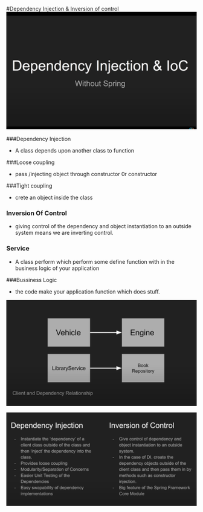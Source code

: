 #Dependency Injection & Inversion of control
![img_2.png](DIvsIOC.png)

###Dependency Injection
- A class depends upon another class to function

###Loose coupling 
- pass /injecting object through constructor 0r constructor

###Tight coupling
- crete an object inside the class

### Inversion Of Control
- giving control of the dependency and object instantiation to an outside system means we are inverting control.

### Service
- A class perform which perform some define function with in the business logic of your application

###Bussiness Logic
- the code make your application function which does stuff.

![img_1.png](Example.png)

![img.png](Introduction.png)


